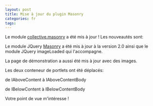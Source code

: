 ```yaml
---
layout: post
title: Mise à jour du plugin Masonry
categories: fr
tags: 
---
```


Le module [collective.masonry](http://pypi.python.org/pypi/collective.masonry) a été mis à jour ! Les nouveautés sont:

Le module JQuery [Masonry](http://masonry.desandro.com/index.html) a été mis à jour à la version 2.0 ainsi que le module JQuery imageLoaded qui l'accompagne.

La page de démonstration a aussi été mis à jour avec des images.

Les deux conteneur de portlets ont été déplacés:

de IAboveContent à IAboveContentBody

de IBelowContent à IBelowContentBody

Votre point de vue m'intéresse !
